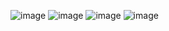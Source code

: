 ![image](https://github.com/willpolitano/atividade-final/assets/73292158/4d4e02ba-d05f-46d5-9fb1-db78415fd1f4)
![image](https://github.com/willpolitano/atividade-final/assets/73292158/7bd67057-17c7-4fe5-982a-5f6f95b862fa)
![image](https://github.com/willpolitano/atividade-final/assets/73292158/f362864f-81ce-48fd-8c82-97e530402fe7)
![image](https://github.com/willpolitano/atividade-final/assets/73292158/0fb9e8a8-b075-41c7-a162-48cbb9d3e5b1)
